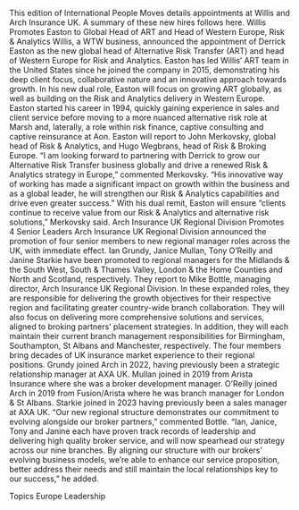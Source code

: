 This edition of International People Moves details appointments at Willis and Arch Insurance UK.
A summary of these new hires follows here.
Willis Promotes Easton to Global Head of ART and Head of Western Europe, Risk & Analytics
Willis, a WTW business, announced the appointment of Derrick Easton as the new global head of Alternative Risk Transfer (ART) and head of Western Europe for Risk and Analytics.
Easton has led Willis’ ART team in the United States since he joined the company in 2015, demonstrating his deep client focus, collaborative nature and an innovative approach towards growth. In his new dual role, Easton will focus on growing ART globally, as well as building on the Risk and Analytics delivery in Western Europe.
Easton started his career in 1994, quickly gaining experience in sales and client service before moving to a more nuanced alternative risk role at Marsh and, laterally, a role within risk finance, captive consulting and captive reinsurance at Aon.
Easton will report to John Merkovsky, global head of Risk & Analytics, and Hugo Wegbrans, head of Risk & Broking Europe.
“I am looking forward to partnering with Derrick to grow our Alternative Risk Transfer business globally and drive a renewed Risk & Analytics strategy in Europe,” commented Merkovsky. “His innovative way of working has made a significant impact on growth within the business and as a global leader, he will strengthen our Risk & Analytics capabilities and drive even greater success.”
With his dual remit, Easton will ensure “clients continue to receive value from our Risk & Analytics and alternative risk solutions,” Merkovsky said.
Arch Insurance UK Regional Division Promotes 4 Senior Leaders
Arch Insurance UK Regional Division announced the promotion of four senior members to new regional manager roles across the UK, with immediate effect.
Ian Grundy, Janice Mullan, Tony O’Reilly and Janine Starkie have been promoted to regional managers for the Midlands & the South West, South & Thames Valley, London & the Home Counties and North and Scotland, respectively. They report to Mike Bottle, managing director, Arch Insurance UK Regional Division.
In these expanded roles, they are responsible for delivering the growth objectives for their respective region and facilitating greater country-wide branch collaboration. They will also focus on delivering more comprehensive solutions and services, aligned to broking partners’ placement strategies.
In addition, they will each maintain their current branch management responsibilities for Birmingham, Southampton, St Albans and Manchester, respectively. The four members bring decades of UK insurance market experience to their regional positions.
Grundy joined Arch in 2022, having previously been a strategic relationship manager at AXA UK.
Mullan joined in 2019 from Arista Insurance where she was a broker development manager.
O’Reilly joined Arch in 2019 from Fusion/Arista where he was branch manager for London & St Albans. Starkie joined in 2023 having previously been a sales manager at AXA UK.
“Our new regional structure demonstrates our commitment to evolving alongside our broker partners,” commented Bottle.
“Ian, Janice, Tony and Janine each have proven track records of leadership and delivering high quality broker service, and will now spearhead our strategy across our nine branches. By aligning our structure with our brokers’ evolving business models, we’re able to enhance our service proposition, better address their needs and still maintain the local relationships key to our success,” he added.

Topics
Europe
Leadership
